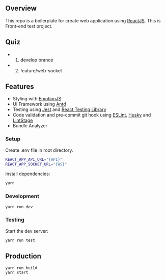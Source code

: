 ## Overview

This repo is a boilerplate for create web application using [ReactJS](https://reactjs.org/).
This is Front-end test project.

## Quiz
- 1. develop brance
- 2. feature/web-socket

## Features

- Styling with [EmotionJS](https://emotion.sh/docs/introduction)
- UI Framework using [Antd](https://ant.design/)
- Testing using [Jest](https://jestjs.io/) and [React Testing Library](https://github.com/testing-library/react-testing-library)
- Code validation and pre-commit git hook using [ESLint](https://eslint.org/), [Husky](https://www.npmjs.com/package/husky) and [LintStage](https://github.com/okonet/lint-staged)
- Bundle Analyzer

### Setup

Create .env file in root directory.

```bash
REACT_APP_API_URL="{API}"
REACT_APP_SOCKET_URL="{WS}"
```

Install dependencies:

```bash
yarn
```

### Development

```bash
yarn run dev
```

### Testing

Start the dev server:

```bash
yarn run test
```

## Production

```bash
yarn run build
yarn start
```
